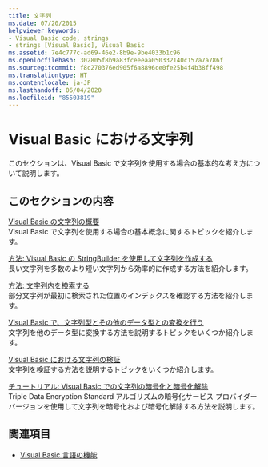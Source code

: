 ```yaml
---
title: 文字列
ms.date: 07/20/2015
helpviewer_keywords:
- Visual Basic code, strings
- strings [Visual Basic], Visual Basic
ms.assetid: 7e4c777c-ad69-46e2-8b9e-9be4033b1c96
ms.openlocfilehash: 302805f8b9a83fceeeaa050332140c157a7a786f
ms.sourcegitcommit: f8c270376ed905f6a8896ce0fe25b4f4b38ff498
ms.translationtype: HT
ms.contentlocale: ja-JP
ms.lasthandoff: 06/04/2020
ms.locfileid: "85503819"
---
```

# <a name="strings-in-visual-basic"></a>Visual Basic における文字列
このセクションは、Visual Basic で文字列を使用する場合の基本的な考え方について説明します。  
  
## <a name="in-this-section"></a>このセクションの内容  
 [Visual Basic の文字列の概要](introduction-to-strings.md)  
 Visual Basic で文字列を使用する場合の基本概念に関するトピックを紹介します。  
  
 [方法: Visual Basic の StringBuilder を使用して文字列を作成する](how-to-create-strings-using-a-stringbuilder.md)  
 長い文字列を多数のより短い文字列から効率的に作成する方法を紹介します。  
  
 [方法: 文字列内を検索する](how-to-search-within-a-string.md)  
 部分文字列が最初に検索された位置のインデックスを確認する方法を紹介します。  
  
 [Visual Basic で、文字列型とその他のデータ型との変換を行う](converting-between-strings-and-other-data-types.md)  
 文字列を他のデータ型に変換する方法を説明するトピックをいくつか紹介します。  
  
 [Visual Basic における文字列の検証](validating-strings.md)  
 文字列を検証する方法を説明するトピックをいくつか紹介します。  
  
 [チュートリアル: Visual Basic での文字列の暗号化と暗号化解除](walkthrough-encrypting-and-decrypting-strings.md)  
 Triple Data Encryption Standard アルゴリズムの暗号化サービス プロバイダー バージョンを使用して文字列を暗号化および暗号化解除する方法を説明します。  
  
## <a name="see-also"></a>関連項目

- [Visual Basic 言語の機能](../index.md)
